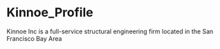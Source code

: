 # Kinnoe_Profile
Kinnoe Inc is a full-service structural engineering firm located in the San Francisco Bay Area
